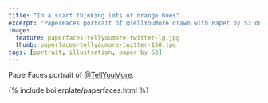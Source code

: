 ```yaml
---
title: "In a scarf thinking lots of orange hues"
excerpt: "PaperFaces portrait of @TellYouMore drawn with Paper by 53 on an iPad."
image: 
  feature: paperfaces-tellyoumore-twitter-lg.jpg
  thumb: paperfaces-tellyoumore-twitter-150.jpg
tags: [portrait, illustration, paper by 53]
---
```


PaperFaces portrait of [@TellYouMore](http://twitter.com/TellYouMore).

{% include boilerplate/paperfaces.html %}